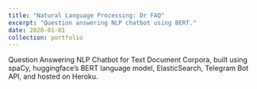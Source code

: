 ```yaml
---
title: "Natural Language Processing: Dr FAQ"
excerpt: "Question answering NLP chatbot using BERT."
date: 2020-01-01
collection: portfolio
---
```


Question Answering NLP Chatbot for Text Document Corpora, built using spaCy, huggingface’s BERT language model, ElasticSearch, Telegram Bot API, and hosted on Heroku.